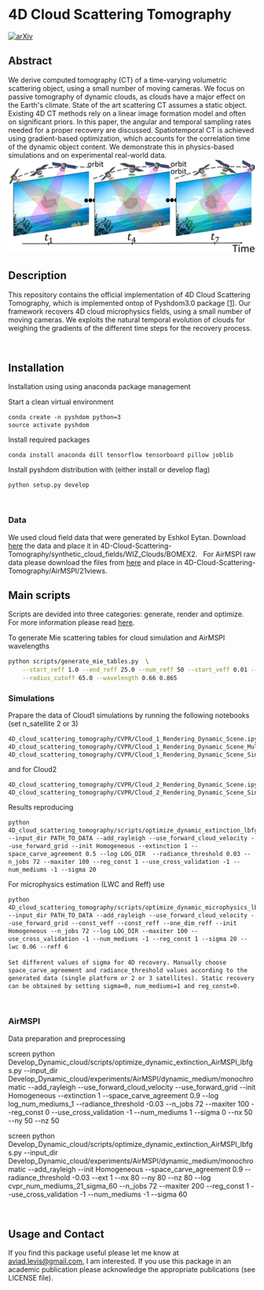 # 4D Cloud Scattering Tomography
[![arXiv](https://img.shields.io/static/v1?label=ICCV2021&message=4DCloudCT&color=blueviolet)](https://openaccess.thecvf.com/content/ICCV2021/papers/Ronen_4D_Cloud_Scattering_Tomography_ICCV_2021_paper.pdf)

## Abstract
We derive computed tomography (CT) of a time-varying volumetric scattering object, using a small number of moving cameras. We focus on passive tomography of dynamic clouds, as clouds have a major effect on the Earth's climate. State of the art scattering CT assumes a static object. Existing 4D CT methods rely on a linear image formation model and often on significant priors. In this paper, the angular and temporal sampling rates needed for a proper recovery are discussed. Spatiotemporal CT is achieved using gradient-based optimization, which accounts for the correlation time of the dynamic object content. We demonstrate this in physics-based simulations and on experimental real-world data.
![4DcloudScatteringTomography](4DcloudScatteringTomography.png)

## Description
This repository contains the official implementation of 4D Cloud Scattering Tomography, which is implemented ontop of Pyshdom3.0 package [[1]].
Our framework recovers 4D cloud microphysics fields, using a small number of moving cameras. We exploits the natural temporal evolution of clouds for weighing the gradients of the different time steps for the recovery process.


[1]: https://github.com/aviadlevis/pyshdom


&nbsp;


## Installation 
Installation using using anaconda package management

Start a clean virtual environment
```
conda create -n pyshdom python=3
source activate pyshdom
```

Install required packages
```
conda install anaconda dill tensorflow tensorboard pillow joblib
```

Install pyshdom distribution with (either install or develop flag)
```
python setup.py develop
```

&nbsp;

### Data
We used cloud field data that were generated by Eshkol Eytan. Download [here](https://technionmail-my.sharepoint.com/:f:/g/personal/roironen_campus_technion_ac_il/EkwMkT74AdBMmFlD-blUIBsBPx79O3glbbVLo9CfRSYeSg?e=bjcPhv) the data and place it in 4D-Cloud-Scattering-Tomography/synthetic_cloud_fields/WIZ_Clouds/BOMEX2.
&nbsp;
For AirMSPI raw data please download the files from [here](https://technionmail-my.sharepoint.com/:f:/g/personal/roironen_campus_technion_ac_il/EpqZczvgj05NpC2JGPO8kjwBrI77-v5JKC9Cw7gJFkiPFA?e=YUPwwt) and place in 4D-Cloud-Scattering-Tomography/AirMSPI/21views.

## Main scripts
Scripts are devided into three categories: generate, render and optimize. For more information please read [here](https://github.com/ronenroi/4D-Cloud-Scattering-Tomography/blob/master/scripts/README.md).

To generate Mie scattering tables for cloud simulation and AirMSPI wavelengths
```sh
python scripts/generate_mie_tables.py  \
    --start_reff 1.0 --end_reff 25.0 --num_reff 50 --start_veff 0.01 --end_veff 0.2 --num veff 50 \
    --radius_cutoff 65.0 --wavelength 0.66 0.865
```
### Simulations
Prapare the data of Cloud1 simulations by running the following notebooks (set n_satellite 2 or 3)
```
4D_cloud_scattering_tomography/CVPR/Cloud_1_Rendering_Dynamic_Scene.ipynb
4D_cloud_scattering_tomography/CVPR/Cloud_1_Rendering_Dynamic_Scene_Multispectral.ipynb
4D_cloud_scattering_tomography/CVPR/Cloud_1_Rendering_Dynamic_Scene_Single_Platform.ipynb
```

and for Cloud2 
```
4D_cloud_scattering_tomography/CVPR/Cloud_2_Rendering_Dynamic_Scene.ipynb
4D_cloud_scattering_tomography/CVPR/Cloud_2_Rendering_Dynamic_Scene_Single_Platform.ipynb
```

Results reproducing


```
python 4D_cloud_scattering_tomography/scripts/optimize_dynamic_extinction_lbfgs.py --input_dir PATH_TO_DATA --add_rayleigh --use_forward_cloud_velocity --use_forward_grid --init Homogeneous --extinction 1 --space_carve_agreement 0.5 --log LOG_DIR  --radiance_threshold 0.03 --n_jobs 72 --maxiter 100 --reg_const 1 --use_cross_validation -1 --num_mediums -1 --sigma 20
```

For microphysics estimation (LWC and Reff) use
```
python 4D_cloud_scattering_tomography/scripts/optimize_dynamic_microphysics_lbfgs.py --input_dir PATH_TO_DATA --add_rayleigh --use_forward_cloud_velocity --use_forward_grid --const_veff --const_reff --one_dim_reff --init Homogeneous --n_jobs 72 --log LOG_DIR --maxiter 100 --use_cross_validation -1 --num_mediums -1 --reg_const 1 --sigma 20 --lwc 0.06 --reff 6

Set different values of sigma for 4D recovery. Manually choose space_carve_agreement and radiance_threshold values according to the generated data (single platform or 2 or 3 satellites). Static recovery can be obtained by setting sigma=0, num_mediums=1 and reg_const=0.
```
&nbsp;

### AirMSPI
Data preparation and preprocessing

screen python Develop_Dynamic_cloud/scripts/optimize_dynamic_extinction_AirMSPI_lbfgs.py --input_dir Develop_Dynamic_cloud/experiments/AirMSPI/dynamic_medium/monochromatic --add_rayleigh --use_forward_cloud_velocity --use_forward_grid --init Homogeneous --extinction 1 --space_carve_agreement 0.9 --log log_num_mediums_1  --radiance_threshold -0.03 --n_jobs 72 --maxiter 100 --reg_const 0 --use_cross_validation -1 --num_mediums 1 --sigma 0 --nx 50 --ny 50 --nz 50

 screen python Develop_Dynamic_cloud/scripts/optimize_dynamic_extinction_AirMSPI_lbfgs.py --input_dir Develop_Dynamic_cloud/experiments/AirMSPI/dynamic_medium/monochromatic --add_rayleigh --init Homogeneous --space_carve_agreement 0.9 --radiance_threshold -0.03 --ext 1 --nx 80 --ny 80 --nz 80 --log cvpr_num_mediums_21_sigma_60 --n_jobs 72 --maxiter 200 --reg_const 1 --use_cross_validation -1 --num_mediums -1 --sigma 60


&nbsp;


## Usage and Contact
If you find this package useful please let me know at aviad.levis@gmail.com, I am interested.
If you use this package in an academic publication please acknowledge the appropriate publications (see LICENSE file). 

